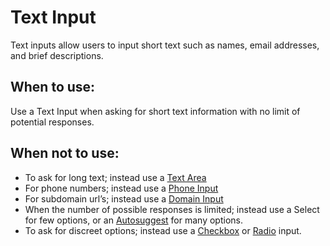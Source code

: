 # Text Input

Text inputs allow users to input short text such as names, email addresses, and brief descriptions.

## When to use:

Use a Text Input when asking for short text information with no limit of potential responses.

## When not to use:

- To ask for long text; instead use a [Text Area](/components/detail/textarea)
- For phone numbers; instead use a [Phone Input](/components/detail/phone-input)
- For subdomain url’s; instead use a [Domain Input](/components/detail/domain-input)
- When the number of possible responses is limited; instead use a Select for few options, or an [Autosuggest](/components/detail/autosuggest) for many options.
- To ask for discreet options; instead use a [Checkbox](/components/detail/checkbox) or [Radio](/components/detail/radio) input.
